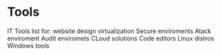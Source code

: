 # Tools
IT Tools list for:
website design
virtualization
Secure enviroments
Atack enviroment
Audit enviromets
CLoud solutions
Code editors
Linux distros
Windows tools
